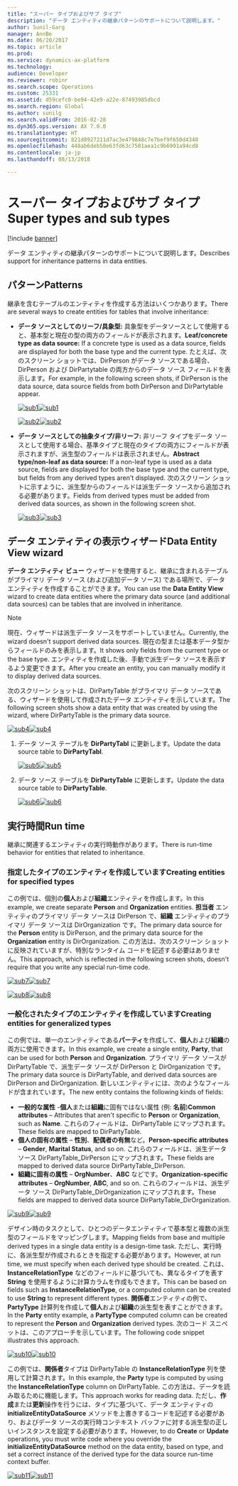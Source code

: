 ```yaml
---
title: "スーパー タイプおよびサブ タイプ"
description: "データ エンティティの継承パターンのサポートについて説明します。"
author: Sunil-Garg
manager: AnnBe
ms.date: 06/20/2017
ms.topic: article
ms.prod: 
ms.service: dynamics-ax-platform
ms.technology: 
audience: Developer
ms.reviewer: robinr
ms.search.scope: Operations
ms.custom: 25331
ms.assetid: d59cefc0-be94-42e9-a22e-87493985dbcd
ms.search.region: Global
ms.author: sunilg
ms.search.validFrom: 2016-02-28
ms.dyn365.ops.version: AX 7.0.0
ms.translationtype: HT
ms.sourcegitcommit: 821d8927211d7ac3e479848c7e7bef9f650d4340
ms.openlocfilehash: 448ab6deb50e63fd63c7501aea1c9b6991a94cd8
ms.contentlocale: ja-jp
ms.lasthandoff: 08/13/2018

---
```


# <a name="super-types-and-sub-types"></a><span data-ttu-id="8ec0c-103">スーパー タイプおよびサブ タイプ</span><span class="sxs-lookup"><span data-stu-id="8ec0c-103">Super types and sub types</span></span>

[!include [banner](../includes/banner.md)]

<span data-ttu-id="8ec0c-104">データ エンティティの継承パターンのサポートについて説明します。</span><span class="sxs-lookup"><span data-stu-id="8ec0c-104">Describes support for inheritance patterns in data entities.</span></span>

## <a name="patterns"></a><span data-ttu-id="8ec0c-105">パターン</span><span class="sxs-lookup"><span data-stu-id="8ec0c-105">Patterns</span></span>

<span data-ttu-id="8ec0c-106">継承を含むテーブルのエンティティを作成する方法はいくつかあります。</span><span class="sxs-lookup"><span data-stu-id="8ec0c-106">There are several ways to create entities for tables that involve inheritance:</span></span>

- <span data-ttu-id="8ec0c-107">**データ ソースとしてのリーフ/具象型:** 具象型をデータソースとして使用すると、基本型と現在の型の両方のフィールドが表示されます。</span><span class="sxs-lookup"><span data-stu-id="8ec0c-107">**Leaf/concrete type as data source:** If a concrete type is used as a data source, fields are displayed for both the base type and the current type.</span></span> <span data-ttu-id="8ec0c-108">たとえば、次のスクリーン ショットでは、DirPerson がデータ ソースである場合、DirPerson および DirPartytable の両方からのデータ ソース フィールドを表示します。</span><span class="sxs-lookup"><span data-stu-id="8ec0c-108">For example, in the following screen shots, if DirPerson is the data source, data source fields from both DirPerson and DirPartytable appear.</span></span>

    <span data-ttu-id="8ec0c-109">[![sub1](./media/sub1.png)](./media/sub1.png)</span><span class="sxs-lookup"><span data-stu-id="8ec0c-109">[![sub1](./media/sub1.png)](./media/sub1.png)</span></span>

    <span data-ttu-id="8ec0c-110">[![sub2](./media/sub2-419x1024.png)](./media/sub2.png)</span><span class="sxs-lookup"><span data-stu-id="8ec0c-110">[![sub2](./media/sub2-419x1024.png)](./media/sub2.png)</span></span>

- <span data-ttu-id="8ec0c-111">**データ ソースとしての抽象タイプ/非リーフ:** 非リーフ タイプをデータ ソースとして使用する場合、基準タイプと現在のタイプの両方にフィールドが表示されますが、派生型のフィールドは表示されません。</span><span class="sxs-lookup"><span data-stu-id="8ec0c-111">**Abstract type/non-leaf as data source:** If a non-leaf type is used as a data source, fields are displayed for both the base type and the current type, but fields from any derived types aren't displayed.</span></span> <span data-ttu-id="8ec0c-112">次のスクリーン ショットに示すように、派生型からのフィールドは派生データ ソースから追加される必要があります。</span><span class="sxs-lookup"><span data-stu-id="8ec0c-112">Fields from derived types must be added from derived data sources, as shown in the following screen shot.</span></span>

    <span data-ttu-id="8ec0c-113">[![sub3](./media/sub3.png)](./media/sub3.png)</span><span class="sxs-lookup"><span data-stu-id="8ec0c-113">[![sub3](./media/sub3.png)](./media/sub3.png)</span></span>

## <a name="data-entity-view-wizard"></a><span data-ttu-id="8ec0c-114">データ エンティティの表示ウィザード</span><span class="sxs-lookup"><span data-stu-id="8ec0c-114">Data Entity View wizard</span></span>
<span data-ttu-id="8ec0c-115">**データ エンティティ ビュー** ウィザードを使用すると、継承に含まれるテーブルがプライマリ データ ソース (および追加データ ソース) である場所で、データ エンティティを作成することができます。</span><span class="sxs-lookup"><span data-stu-id="8ec0c-115">You can use the **Data Entity View** wizard to create data entities where the primary data source (and additional data sources) can be tables that are involved in inheritance.</span></span>

> [!NOTE]
> <span data-ttu-id="8ec0c-116">現在、ウィザードは派生データ ソースをサポートしていません。</span><span class="sxs-lookup"><span data-stu-id="8ec0c-116">Currently, the wizard doesn't support derived data sources.</span></span> <span data-ttu-id="8ec0c-117">現在の型または基本データ型からフィールドのみを表示します。</span><span class="sxs-lookup"><span data-stu-id="8ec0c-117">It shows only fields from the current type or the base type.</span></span> <span data-ttu-id="8ec0c-118">エンティティを作成した後、手動で派生データ ソースを表示するよう変更できます。</span><span class="sxs-lookup"><span data-stu-id="8ec0c-118">After you create an entity, you can manually modify it to display derived data sources.</span></span>

<span data-ttu-id="8ec0c-119">次のスクリーン ショットは、DirPartyTable がプライマリ データ ソースである、ウィザードを使用して作成されたデータ エンティティを示しています。</span><span class="sxs-lookup"><span data-stu-id="8ec0c-119">The following screen shots show a data entity that was created by using the wizard, where DirPartyTable is the primary data source.</span></span>

<span data-ttu-id="8ec0c-120">[![sub4](./media/sub4.png)](./media/sub4.png)</span><span class="sxs-lookup"><span data-stu-id="8ec0c-120">[![sub4](./media/sub4.png)](./media/sub4.png)</span></span>

1. <span data-ttu-id="8ec0c-121">データ ソース テーブルを **DirPartyTabl** に更新します。</span><span class="sxs-lookup"><span data-stu-id="8ec0c-121">Update the data source table to **DirPartyTabl**.</span></span>

    <span data-ttu-id="8ec0c-122">[![sub5](./media/sub5.png)](./media/sub5.png)</span><span class="sxs-lookup"><span data-stu-id="8ec0c-122">[![sub5](./media/sub5.png)](./media/sub5.png)</span></span>

2. <span data-ttu-id="8ec0c-123">データ ソース テーブルを **DirPartyTable** に更新します。</span><span class="sxs-lookup"><span data-stu-id="8ec0c-123">Update the data source table to **DirPartyTable**.</span></span>

    <span data-ttu-id="8ec0c-124">[![sub6](./media/sub6.png)](./media/sub6.png)</span><span class="sxs-lookup"><span data-stu-id="8ec0c-124">[![sub6](./media/sub6.png)](./media/sub6.png)</span></span>

## <a name="run-time"></a><span data-ttu-id="8ec0c-125">実行時間</span><span class="sxs-lookup"><span data-stu-id="8ec0c-125">Run time</span></span>
<span data-ttu-id="8ec0c-126">継承に関連するエンティティの実行時動作があります。</span><span class="sxs-lookup"><span data-stu-id="8ec0c-126">There is run-time behavior for entities that related to inheritance.</span></span>

### <a name="creating-entities-for-specified-types"></a><span data-ttu-id="8ec0c-127">指定したタイプのエンティティを作成しています</span><span class="sxs-lookup"><span data-stu-id="8ec0c-127">Creating entities for specified types</span></span>

<span data-ttu-id="8ec0c-128">この例では、個別の**個人**および**組織**エンティティを作成します。</span><span class="sxs-lookup"><span data-stu-id="8ec0c-128">In this example, we create separate **Person** and **Organization** entities.</span></span> <span data-ttu-id="8ec0c-129">**担当者** エンティティのプライマリ データ ソースは DirPerson で、**組織** エンティティのプライマリ データ ソースは DirOrganization です。</span><span class="sxs-lookup"><span data-stu-id="8ec0c-129">The primary data source for the **Person** entity is DirPerson, and the primary data source for the **Organization** entity is DirOrganization.</span></span> <span data-ttu-id="8ec0c-130">この方法は、次のスクリーン ショットに反映されていますが、特別なランタイム コードを記述する必要はありません。</span><span class="sxs-lookup"><span data-stu-id="8ec0c-130">This approach, which is reflected in the following screen shots, doesn't require that you write any special run-time code.</span></span>

<span data-ttu-id="8ec0c-131">[![sub7](./media/sub7.png)](./media/sub7.png)</span><span class="sxs-lookup"><span data-stu-id="8ec0c-131">[![sub7](./media/sub7.png)](./media/sub7.png)</span></span>

<span data-ttu-id="8ec0c-132">[![sub8](./media/sub8-419x1024.png)](./media/sub8.png)</span><span class="sxs-lookup"><span data-stu-id="8ec0c-132">[![sub8](./media/sub8-419x1024.png)](./media/sub8.png)</span></span>

### <a name="creating-entities-for-generalized-types"></a><span data-ttu-id="8ec0c-133">一般化されたタイプのエンティティを作成しています</span><span class="sxs-lookup"><span data-stu-id="8ec0c-133">Creating entities for generalized types</span></span>

<span data-ttu-id="8ec0c-134">この例では、単一のエンティティである**パーティ**を作成して、**個人**および**組織**の両方に使用できます。</span><span class="sxs-lookup"><span data-stu-id="8ec0c-134">In this example, we create a single entity, **Party**, that can be used for both **Person** and **Organization**.</span></span> <span data-ttu-id="8ec0c-135">プライマリ データ ソースが DirPartyTable で、派生データ ソースが DirPerson と DirOrganization です。</span><span class="sxs-lookup"><span data-stu-id="8ec0c-135">The primary data source is DirPartyTable, and derived data sources are DirPerson and DirOrganization.</span></span> <span data-ttu-id="8ec0c-136">新しいエンティティには、次のようなフィールドが含まれています。</span><span class="sxs-lookup"><span data-stu-id="8ec0c-136">The new entity contains the following kinds of fields:</span></span>

- <span data-ttu-id="8ec0c-137">**一般的な属性** -**個人**または**組織**に固有ではない属性 (例: **名前**)</span><span class="sxs-lookup"><span data-stu-id="8ec0c-137">**Common attributes** – Attributes that aren't specific to **Person** or **Organization**, such as **Name**.</span></span> <span data-ttu-id="8ec0c-138">これらのフィールドは、DirPartyTable にマップされます。</span><span class="sxs-lookup"><span data-stu-id="8ec0c-138">These fields are mapped to DirPartyTable.</span></span>
- <span data-ttu-id="8ec0c-139">**個人の固有の属性** – **性別**、**配偶者の有無**など。</span><span class="sxs-lookup"><span data-stu-id="8ec0c-139">**Person-specific attributes** – **Gender**, **Marital Status**, and so on.</span></span> <span data-ttu-id="8ec0c-140">これらのフィールドは、派生データ ソース DirPartyTable\_DirPerson にマップされます。</span><span class="sxs-lookup"><span data-stu-id="8ec0c-140">These fields are mapped to derived data source DirPartyTable\_DirPerson.</span></span>
- <span data-ttu-id="8ec0c-141">**組織に固有の属性** – **OrgNumber**、**ABC** などです。</span><span class="sxs-lookup"><span data-stu-id="8ec0c-141">**Organization-specific attributes** – **OrgNumber**, **ABC**, and so on.</span></span> <span data-ttu-id="8ec0c-142">これらのフィールドは、派生データ ソース DirPartyTable\_DirOrganization にマップされます。</span><span class="sxs-lookup"><span data-stu-id="8ec0c-142">These fields are mapped to derived data source DirPartyTable\_DirOrganization.</span></span>

<span data-ttu-id="8ec0c-143">[![sub9](./media/sub9.png)](./media/sub9.png)</span><span class="sxs-lookup"><span data-stu-id="8ec0c-143">[![sub9](./media/sub9.png)](./media/sub9.png)</span></span>

<span data-ttu-id="8ec0c-144">デザイン時のタスクとして、ひとつのデータエンティティで基本型と複数の派生型のフィールドをマッピングします。</span><span class="sxs-lookup"><span data-stu-id="8ec0c-144">Mapping fields from base and multiple derived types in a single data entity is a design-time task.</span></span> <span data-ttu-id="8ec0c-145">ただし、実行時に、各派生型が作成されるときを指定する必要があります。</span><span class="sxs-lookup"><span data-stu-id="8ec0c-145">However, at run time, we must specify when each derived type should be created.</span></span> <span data-ttu-id="8ec0c-146">これは、**InstanceRelationType** などのフィールドに基づいても、異なるタイプを表す **String** を使用するように計算カラムを作成もできます。</span><span class="sxs-lookup"><span data-stu-id="8ec0c-146">This can be based on fields such as **InstanceRelationType**, or a computed column can be created to use **String** to represent different types.</span></span> <span data-ttu-id="8ec0c-147">**関係者**エンティティの例で、**PartyType** 計算列を作成して**個人**および**組織**の派生型を表すことができます。</span><span class="sxs-lookup"><span data-stu-id="8ec0c-147">In the **Party** entity example, a **PartyType** computed column can be created to represent the **Person** and **Organization** derived types.</span></span> <span data-ttu-id="8ec0c-148">次のコード スニペットは、このアプローチを示しています。</span><span class="sxs-lookup"><span data-stu-id="8ec0c-148">The following code snippet illustrates this approach.</span></span>

<span data-ttu-id="8ec0c-149">[![sub10](./media/sub10.png)](./media/sub10.png)</span><span class="sxs-lookup"><span data-stu-id="8ec0c-149">[![sub10](./media/sub10.png)](./media/sub10.png)</span></span>

<span data-ttu-id="8ec0c-150">この例では、**関係者**タイプは DirPartyTable の **InstanceRelationType** 列を使用して計算されます。</span><span class="sxs-lookup"><span data-stu-id="8ec0c-150">In this example, the **Party** type is computed by using the **InstanceRelationType** column on DirPartyTable.</span></span> <span data-ttu-id="8ec0c-151">この方法は、データを読み取るために機能します。</span><span class="sxs-lookup"><span data-stu-id="8ec0c-151">This approach works for reading data.</span></span> <span data-ttu-id="8ec0c-152">ただし、**作成**または**更新**操作を行うには、タイプに基づいて、データ エンティティの **initializeEntityDataSource** メソッドを上書きするコードを記述する必要があり、およびデータ ソースの実行時コンテキスト バッファに対する派生型の正しいインスタンスを設定する必要があります。</span><span class="sxs-lookup"><span data-stu-id="8ec0c-152">However, to do **Create** or **Update** operations, you must write code where you override the **initializeEntityDataSource** method on the data entity, based on type, and set a correct instance of the derived type for the data source run-time context buffer.</span></span>

<span data-ttu-id="8ec0c-153">[![sub11](./media/sub11.png)](./media/sub11.png)</span><span class="sxs-lookup"><span data-stu-id="8ec0c-153">[![sub11](./media/sub11.png)](./media/sub11.png)</span></span>


